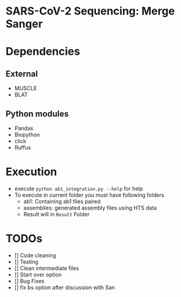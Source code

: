 # SARS-CoV-2 Sequencing: Merge Sanger

# Dependencies

## External

- MUSCLE
- BLAT

## Python modules

- Pandas
- Biopython
- click
- Ruffus


# Execution

- execute `python ab1_integration.py --help` for help
- To execute in current folder you must have following folders
  - ab1: Containing ab1 files paired
  - assemblies: generated assembly files using HTS data
  - Result will in `Result` Folder




# TODOs

- [] Code cleaning
- [] Testing
- [] Clean intermediate files
- [] Start over option
- [] Bug Fixes
- [] fix bs option after discussion with San





